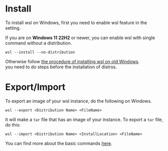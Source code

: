 # Install
To install wsl on Windows, first you need to enable wsl feature in the setting.

If you are on **Windows 11 22H2** or newer, you can enable wsl with single command without a distribution.

```shell
wsl --install --no-distribution
```

Otherwise follow [the procedure of installing wsl on old Windows][install-manual].<br>
you need to do steps before the installation of distros.

# Export/Import
To export an image of your wsl instance, do the following on Windows.

```shell
wsl --export <Distribution Name> <FileName>
```

It will make a `tar` file that has an image of your instance.
To export a `tar` file, do this:

```shell
wsl --import <Distribution Name> <InstallLocation> <FileName>
```

You can find more about the basic commands [here][basic-commands].


[install-manual]: https://learn.microsoft.com/en-us/windows/wsl/install-manual
[basic-commands]: https://learn.microsoft.com/ko-kr/windows/wsl/basic-commands
